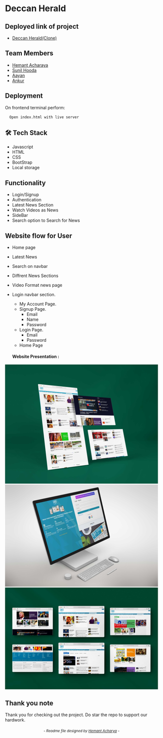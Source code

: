 # Deccan Herald

## Deployed link of project
- <a href="https://bespoke-sorbet-dce52b.netlify.app/">Deccan Herald(Clone)</a>

## Team Members

<ul>
  <li><a href="https://github.com/hemantacharya1">Hemant Acharaya</a></li>
  <li><a href="https://github.com/SunilHooda">Sunil Hooda</a></li>
  <li><a href="https://github.com/aayan269">Aayan</a></li>
  <li><a href="https://github.com/Ankur0661">Ankur</a></li>
</ul>


## Deployment

On frontend terminal perform:

```bash
  Open index.html with live server
```



## 🛠 Tech Stack
- Javascript
- HTML
- CSS
- BootStrap
- Local storage

## Functionality

- Login/Signup
- Authentication
- Latest News Section
- Watch Videos as News
- SideBar
- Search option to Search for News

## Website flow for User

- Home page

- Latest News

- Search on navbar

- Diffrent News Sections

- Video Format news page

- Login navbar section.
    - My Account Page.
    - Signup Page.
        - Email 
        - Name
        - Password
    - Login Page.
        - Email
        - Password
    - Home Page
  
  #### Website Presentation :
![Deccan Herald-website](./ReadMe-photo/readme_hement/01.jpg)
![Deccan Herald-website](./ReadMe-photo/readme_hement/03.jpg)
![Deccan Herald-website](./ReadMe-photo/readme_hement/04.jpg)
## Thank you note
Thank you for checking out the project. Do star the repo to support our hardwork.
_<p align="center"><sub>- Readme file designed by <a href="https://github.com/hemantacharya1">Hemant Acharya</a> -</sub></p>_
